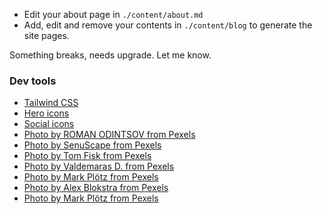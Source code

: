 

- Edit your about page in `./content/about.md`
- Add, edit and remove your contents in `./content/blog` to generate the site pages.

Something breaks, needs upgrade. Let me know.

### Dev tools

- [Tailwind CSS](https://tailwindcss.com/)
- [Hero icons](https://heroicons.com/)
- [Social icons](https://tailwindui.com/page-examples/landing-page-01)
- [Photo by ROMAN ODINTSOV from Pexels](https://www.pexels.com/photo/optimistic-girl-leaning-out-from-wagon-exit-of-train-4555348/)
- [Photo by SenuScape from Pexels](https://www.pexels.com/photo/photo-of-railway-on-mountain-near-houses-1658967/)
- [Photo by Tom Fisk from Pexels](https://www.pexels.com/photo/cars-on-park-2136360/)
- [Photo by Valdemaras D. from Pexels](https://www.pexels.com/photo/bird-s-eye-view-of-islands-during-daytime-2876098/)
- [Photo by Mark Plötz from Pexels](https://www.pexels.com/photo/green-trees-under-white-sky-2790395/)
- [Photo by Alex Blokstra from Pexels](https://www.pexels.com/photo/people-standing-on-floor-1311441/)
- [Photo by Mark Plötz from Pexels](https://www.pexels.com/photo/train-in-railway-2790396/)
